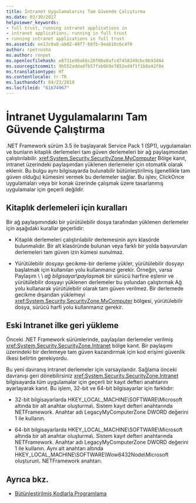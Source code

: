```yaml
---
title: İntranet Uygulamalarını Tam Güvende Çalıştırma
ms.date: 03/30/2017
helpviewer_keywords:
- full trust, running intranet applications in
- intranet applications, running in full trust
- running intranet applications in full trust
ms.assetid: ee13c0a8-ab02-49f7-b8fb-9eab16c6c4f0
author: rpetrusha
ms.author: ronpet
ms.openlocfilehash: e8731e90a66c20f06e8afcd7458349cbc0b93484
ms.sourcegitcommit: 9b552addadfb57fab0b9e7852ed4f1f1b8a42f8e
ms.translationtype: HT
ms.contentlocale: tr-TR
ms.lasthandoff: 04/23/2019
ms.locfileid: "61674967"
---
```

# <a name="running-intranet-applications-in-full-trust"></a>İntranet Uygulamalarını Tam Güvende Çalıştırma
.NET Framework sürüm 3.5 ile başlayarak Service Pack 1 (SP1), uygulamaları ve bunların kitaplık derlemeleri tam güven derlemeleri bir ağ paylaşımından çalıştırılabilir. <xref:System.Security.SecurityZone.MyComputer> Bölge kanıt, intranet üzerindeki paylaşımdan yüklenen derlemeler için otomatik olarak eklenir. Bu bulgu aynı bilgisayarda bulunabilir bütünleştirilmiş (genellikle tam güven olduğu) kümesini vermek bu derlemeler sağlar. Bu işlev, ClickOnce uygulamaları veya bir konak üzerinde çalışmak üzere tasarlanmış uygulamalar için geçerli değildir.  
  
## <a name="rules-for-library-assemblies"></a>Kitaplık derlemeleri için kuralları  
 Bir ağ paylaşımındaki bir yürütülebilir dosya tarafından yüklenen derlemeler için aşağıdaki kurallar geçerlidir:  
  
- Kitaplık derlemeleri çalıştırılabilir derlemesinin aynı klasörde bulunmalıdır. Bir alt klasöründe bulunan veya farklı bir yolda başvurulan derlemeleri tam güven izin kümesi sunulmaz.  
  
- Yürütülebilir dosyayı gecikme-bir derleme yükler, yürütülebilir dosyayı başlatmak için kullanılan yolu kullanmanız gerekir. Örneğin, varsa Paylaşım \\ \\ *ağ bilgisayar*\\*paylaşmak* bir sürücü harfine eşlenir ve yürütülebilir dosyayı yüklenen derlemeler bu yolundan çalıştırmak Ağ yolu kullanarak yürütülebilir olarak tam güven verilmez. Bir derlemede gecikme dışarıdan yüklemeyi <xref:System.Security.SecurityZone.MyComputer> bölgesi, yürütülebilir dosya, sürücü harfi yolu kullanmanız gerekir.  
  
## <a name="restoring-the-former-intranet-policy"></a>Eski Intranet ilke geri yükleme  
 Önceki .NET Framework sürümlerinde, paylaşılan derlemeler verilmiş <xref:System.Security.SecurityZone.Intranet> bölge kanıt. Bir paylaşımı üzerindeki bir derlemeye tam güven kazandırmak için kod erişimi güvenlik ilkesi belirtin gerekiyordu.  
  
 Bu yeni davranış intranet derlemeler için varsayılandır. Sağlama önceki davranışı geri dönebilirsiniz <xref:System.Security.SecurityZone.Intranet> bilgisayarda tüm uygulamalar için geçerli bir kayıt defteri anahtarını ayarlayarak kanıt. Bu işlem, 32-bit ve 64-bit bilgisayarlar için farklıdır:  
  
- 32-bit bilgisayarlarda HKEY_LOCAL_MACHINE\SOFTWARE\Microsoft altında bir alt anahtar oluşturma\\. Sistem kayıt defteri anahtarında NETFramework. Anahtar adı LegacyMyComputerZone DWORD değerini 1 ile kullanın.  
  
- 64-bit bilgisayarlarda HKEY_LOCAL_MACHINE\SOFTWARE\Microsoft altında bir alt anahtar oluşturma\\. Sistem kayıt defteri anahtarında NETFramework. Anahtar adı LegacyMyComputerZone DWORD değerini 1 ile kullanın. Aynı alt anahtarı altında HKEY_LOCAL_MACHINE\SOFTWARE\Wow6432Node\Microsoft oluşturun\\. NETFramework anahtarı.  
  
## <a name="see-also"></a>Ayrıca bkz.

- [Bütünleştirilmiş Kodlarla Programlama](../../../docs/framework/app-domains/programming-with-assemblies.md)

